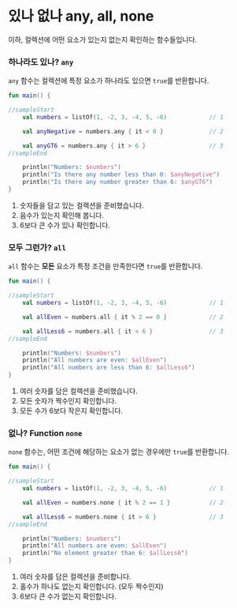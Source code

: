 # 있나 없나 any, all, none

이하, 컬렉션에 어떤 요소가 있는지 없는지 확인하는 함수들입니다.

### 하나라도 있나? `any`

`any` 함수는 컬렉션에 특정 요소가 하나라도 있으면 `true`를 반환합니다.

```kotlin
fun main() {

//sampleStart
    val numbers = listOf(1, -2, 3, -4, 5, -6)            // 1

    val anyNegative = numbers.any { it < 0 }             // 2

    val anyGT6 = numbers.any { it > 6 }                  // 3
//sampleEnd

    println("Numbers: $numbers")
    println("Is there any number less than 0: $anyNegative")
    println("Is there any number greater than 6: $anyGT6")
}
```

1. 숫자들을 담고 있는 컬렉션을 준비했습니다.
2. 음수가 있는지 확인해 봅니다.
3. 6보다 큰 수가 있나 확인합니다.


### 모두 그런가? `all`

`all` 함수는 **모든** 요소가 특정 조건을 만족한다면 `true`를 반환합니다.

```kotlin
fun main() {

//sampleStart
    val numbers = listOf(1, -2, 3, -4, 5, -6)            // 1

    val allEven = numbers.all { it % 2 == 0 }            // 2

    val allLess6 = numbers.all { it < 6 }                // 3
//sampleEnd

    println("Numbers: $numbers")
    println("All numbers are even: $allEven")
    println("All numbers are less than 6: $allLess6")
}
```

1. 여러 숫자를 담은 컬렉션을 준비했습니다.
2. 모든 숫자가 짝수인지 확인합니다.
3. 모든 수가 6보다 작은지 확인합니다.

### 없나? Function `none`

`none` 함수는, 어떤 조건에 해당하는 요소가 없는 경우에만 `true`를 반환합니다.

```kotlin
fun main() {

//sampleStart
    val numbers = listOf(1, -2, 3, -4, 5, -6)            // 1

    val allEven = numbers.none { it % 2 == 1 }           // 2

    val allLess6 = numbers.none { it > 6 }               // 3
//sampleEnd

    println("Numbers: $numbers")
    println("All numbers are even: $allEven")
    println("No element greater than 6: $allLess6")
}
```

1. 여러 숫자를 담은 컬렉션을 준비합니다.
2. 홀수가 하나도 없는지 확인합니다. (모두 짝수인지)
3. 6보다 큰 수가 없는지 확인합니다.


